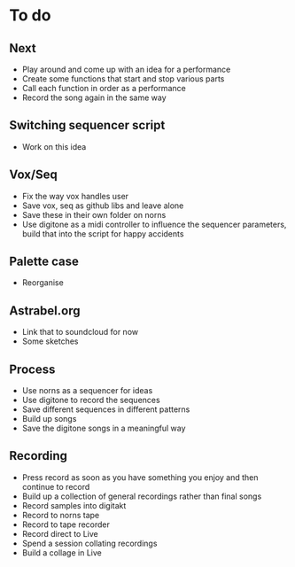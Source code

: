 # To do

## Next
- Play around and come up with an idea for a performance
- Create some functions that start and stop various parts
- Call each function in order as a performance
- Record the song again in the same way

## Switching sequencer script
- Work on this idea

## Vox/Seq
- Fix the way vox handles user
- Save vox, seq as github libs and leave alone
- Save these in their own folder on norns
- Use digitone as a midi controller to influence the sequencer parameters, build that into the script for happy accidents

## Palette case
- Reorganise

## Astrabel.org
- Link that to soundcloud for now
- Some sketches

## Process
- Use norns as a sequencer for ideas    
- Use digitone to record the sequences
- Save different sequences in different patterns
- Build up songs
- Save the digitone songs in a meaningful way

## Recording
- Press record as soon as you have something you enjoy and then continue to record
- Build up a collection of general recordings rather than final songs
- Record samples into digitakt
- Record to norns tape
- Record to tape recorder
- Record direct to Live
- Spend a session collating recordings
- Build a collage in Live
